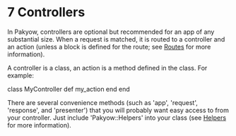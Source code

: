 <h1 id="section_7">7 Controllers</h1>

In Pakyow, controllers are optional but recommended for an app of any substantial size. When a request is matched, it is routed to a controller and an action (unless a block is defined for the route; see [Routes](#section_4) for more information).

A controller is a class, an action is a method defined in the class. For example:

<div class="code ruby">
class MyController
  def my_action
  end
end
</div>

There are several convenience methods (such as 'app', 'request', 'response', and 'presenter') that you will probably want easy access to from your controller. Just include 'Pakyow::Helpers' into your class (see [Helpers](#section_8) for more information).